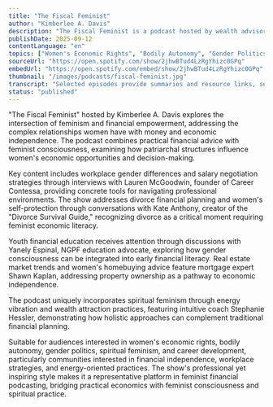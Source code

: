 ```yaml
---
title: "The Fiscal Feminist"
author: "Kimberlee A. Davis"
description: "The Fiscal Feminist is a podcast hosted by wealth advisor Kimberlee A. Davis, focusing on women's relationship with money and emphasizing the integration of financial independence, career development, and psychological energy. The show covers workplace gender differences, divorce financial planning, youth financial education, real estate trends, and energy vibration theory. With a professional and inspiring style, it's suitable for audiences interested in feminist financial practices."
publishDate: 2025-09-12
contentLanguage: "en"
topics: ["Women's Economic Rights", "Bodily Autonomy", "Gender Politics", "Spiritual Feminism", "Career Development"]
sourceUrl: "https://open.spotify.com/show/2jhwBTud4LzRgYhizc0GPq"
embedUrl: "https://open.spotify.com/embed/show/2jhwBTud4LzRgYhizc0GPq"
thumbnail: "/images/podcasts/fiscal-feminist.jpg"
transcript: "Selected episodes provide summaries and resource links, see aaforce.org or host's official website"
status: "published"
---
```


"The Fiscal Feminist" hosted by Kimberlee A. Davis explores the intersection of feminism and financial empowerment, addressing the complex relationships women have with money and economic independence. The podcast combines practical financial advice with feminist consciousness, examining how patriarchal structures influence women's economic opportunities and decision-making.

Key content includes workplace gender differences and salary negotiation strategies through interviews with Lauren McGoodwin, founder of Career Contessa, providing concrete tools for navigating professional environments. The show addresses divorce financial planning and women's self-protection through conversations with Kate Anthony, creator of the "Divorce Survival Guide," recognizing divorce as a critical moment requiring feminist economic literacy.

Youth financial education receives attention through discussions with Yanely Espinal, NGPF education advocate, exploring how gender consciousness can be integrated into early financial literacy. Real estate market trends and women's homebuying advice feature mortgage expert Shawn Kaplan, addressing property ownership as a pathway to economic independence.

The podcast uniquely incorporates spiritual feminism through energy vibration and wealth attraction practices, featuring intuitive coach Stephanie Hessler, demonstrating how holistic approaches can complement traditional financial planning.

Suitable for audiences interested in women's economic rights, bodily autonomy, gender politics, spiritual feminism, and career development, particularly communities interested in financial independence, workplace strategies, and energy-oriented practices. The show's professional yet inspiring style makes it a representative platform in feminist financial podcasting, bridging practical economics with feminist consciousness and spiritual practice.